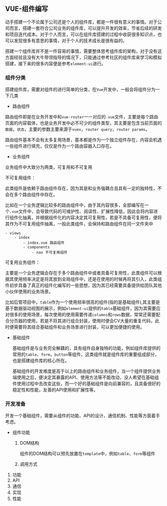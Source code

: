 ## VUE-组件编写

动手搭建一个不论属于公司还是个人的组件库，都是一件很有意义的事情。对于公司而言，搭建一套符合公司业务的组件库，可以提升开发的效率，节省后续的研发和项目迭代成本。对于个人而言，可以在组件库搭建的过程中收获很多知识点，也可以发现很多有意思的事情，对于个人的技术成长是很有益的。

搭建一个组件库并不是一件容易的事情，需要整体思考组件库的架构，对于没有这方面经验且没有大牛带领指导的情况下，只能通过参考社区的组件库来学习和模拟搭建，接下来的很多内容便是参考`element-ui`进行。

### 组件分类

搭建组件库，需要对组件的进行简单的分类，在`Vue`开发中，一般会将组件分为一下几类

- 路由组件

路由组件即是在业务开发中和`vue-router`一一对应的`.vue`文件，主要是每个路由页面的内容载体，也是业务开发中必不可少的组件类型，其主要是包含当前页面的`数据`，`状态`，主要的参数主要来源于`vuex`，`router query`，`router params`。

路由组件基本不会有太多复用场景，基本都是作为一个独立组件存在，内容会机遇一些组件进行填充，仅仅是作为一个路由容器入口存在。

- 业务组件

业务组件中大致分为两类，可复用和不可复用

不可复用组件：

​	此类组件是依赖于路由组件存在，因为其是和业务强耦合且具有一定的独特性，不会在多个路由组件中存在。

​	比如在一个业务逻辑比较多的路由组件中，由于其内容很多，全部编写在一个`.vue`文件中，会导致代码的可维护性、阅读性、扩展性降低，因此会将内容进行组件化抽离，并根据组件化的内容决定其可复用性，若是不具备可复用性，便将其作为不可复用组件抽离，一般此类组件，会保持和路由组件在同一文件夹中

```
- views
	- index
		- index.vue 路由组件
		- components
			- nav 不可复用组件
```

可复用业务组件：

​	主要是一个业务逻辑会存在于多个路由组件中或者具备可复用性，此类组件可以根据其使用频率决定是将其放到全局组件中，还是在使用的时候再将其引入，此类组件初步具备了真正的组件化编写的一些思想，因为其已经需要具备提供给团队其他小伙伴使用的业务场景。

​	比如后管项目中，`table`作为一个使用频率很高的组件(指的是基础组件),其主要是基于数据驱动视图的展示，例如`element-ui`提供的`table`基础组件，因为其需要应对很多的使用场景，每次使用的使用需要传递`columns`和`rows`数据，常常还需要配合分页器的使用，若是不将其进行组合封装，使用时便会CV大量的重复代码，此时便需要将其结合基础组件和业务场景进行封装，可以更加便捷的使用。

- 基础组件

  基础组件是与业务完全解藕的，具有组件自身独特的功能，例如组件库提供的常用的`table`、`form`，`button`等组件，这类组件就是组件库的重要组成部分，也是搭建组件库的核心所在。

  基础组件的开发难度是高于以上的路由组件和业务组件，当一个组件提供业务端使用之后，便决定其暴露的API、使用方法等不能改动，没人希望在基础组件使用过程中去改变这些，而一个好的基础组件是向前兼容的，且具备很好的稳定性和性能，友善的API使用和扩展性等。

### 开发准备

开发一个基础组件，需要从组件的功能、API的设计、通信机制、性能等方面着手考虑。



- 组件功能

  1. DOM结构

     组件的DOM结构可以预先放置在`template`中，例如`table`、`form`等组件

  2. 调用方式

  

1. 功能
2. API
3. 通信
4. 实现
5. 性能

